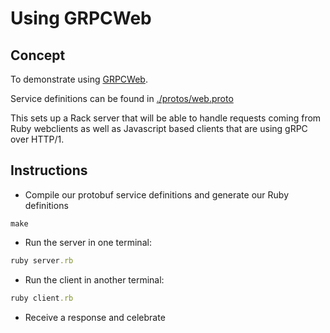 # Using GRPCWeb

## Concept

To demonstrate using [GRPCWeb](https://github.com/gusto/grpc-web-ruby).

Service definitions can be found in [./protos/web.proto](./protos/web.proto)

This sets up a Rack server that will be able to handle requests coming from
Ruby webclients as well as Javascript based clients that are using gRPC over HTTP/1.

## Instructions

* Compile our protobuf service definitions and generate our Ruby definitions

```shell
make
```

* Run the server in one terminal:

```ruby
ruby server.rb
```

* Run the client in another terminal:

```ruby
ruby client.rb
```

* Receive a response and celebrate
